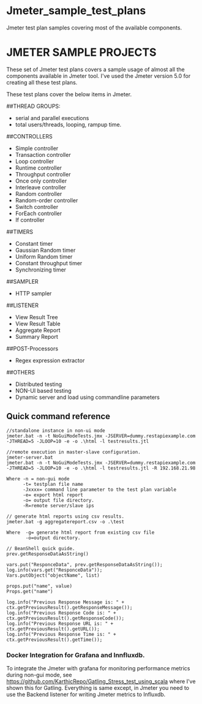 # Jmeter_sample_test_plans
Jmeter test plan samples covering most of the available components.


# JMETER SAMPLE PROJECTS

These set of Jmeter test plans covers a sample usage of almost all the components available in Jmeter tool.
I've used the Jmeter version 5.0 for creating all these test plans.

These test plans cover the below items in Jmeter.

##THREAD GROUPS:
- serial and parallel executions
- total users/threads, looping, rampup time.

##CONTROLLERS
- Simple controller
- Transaction controller
- Loop controller
- Runtime controller
- Throughput controller
- Once only controller
- Interleave controller
- Random controller
- Random-order controller
- Switch controller
- ForEach controller
- If controller

##TIMERS
- Constant timer
- Gaussian Random timer
- Uniform Random timer
- Constant throughput timer
- Synchronizing timer

##SAMPLER
- HTTP sampler

##LISTENER
- View Result Tree
- View Result Table
- Aggregate Report
- Summary Report

##POST-Processors
- Regex expression extractor

##OTHERS
- Distributed testing
- NON-UI based testing
- Dynamic server and load using commandline parameters


## Quick command reference 
```
//standalone instance in non-ui mode
jmeter.bat -n -t NoGuiModeTests.jmx -JSERVER=dummy.restapiexample.com -JTHREAD=5 -JLOOP=10 -e -o .\html -l testresults.jtl

//remote execution in master-slave configuration.
jmeter-server.bat
jmeter.bat -n -t NoGuiModeTests.jmx -JSERVER=dummy.restapiexample.com -JTHREAD=5 -JLOOP=10 -e -o .\html -l testresults.jtl -R 192.168.21.98

Where -n = non-gui mode
	  -t= testplan file name
	  -Jxxxx= command line parameter to the test plan variable
	  -e= export html report
	  -o= output file directory.
	  -R=remote server/slave ips
	
// generate html reports using csv results.  
jmeter.bat -g aggregatereport.csv -o .\test

Where  -g= generate html report from existing csv file
	   -o=output directory.

// BeanShell quick guide.	
prev.getResponseDataAsString()

vars.put("ResponceData", prev.getResponseDataAsString());
log.info(vars.get("ResponceData"));
Vars.putObject("objectName", list)

props.put("name", value)
Props.get("name")

log.info("Previous Response Message is: " + ctx.getPreviousResult().getResponseMessage());
log.info("Previous Response Code is: " + ctx.getPreviousResult().getResponseCode());
log.info("Previous Response URL is: " + ctx.getPreviousResult().getURL());
log.info("Previous Response Time is: " + ctx.getPreviousResult().getTime());

```

### Docker Integration for Grafana and Innfluxdb.
To integrate the Jmeter with grafana for monitoring performance metrics during non-gui mode, see https://github.com/KarthicRepo/Gatling_Stress_test_using_scala  where I've shown this for Gatling. Everything is same except, in Jmeter you need to use the Backend listener for writing Jmeter metrics to Influxdb.
